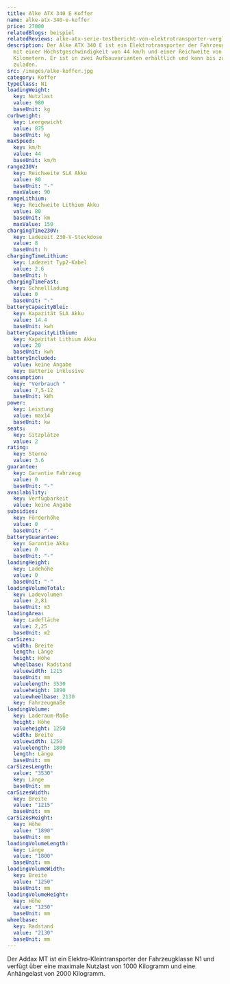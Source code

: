 ```yaml
---
title: Alke ATX 340 E Koffer
name: alke-atx-340-e-koffer
price: 27000
relatedBlogs: beispiel
relatedReviews: alke-atx-serie-testbericht-von-elektrotransporter-vergleich
description: Der Alke ATX 340 E ist ein Elektrotransporter der Fahrzeugklasse N1
  mit einer Höchstgeschwindigkeit von 44 km/h und einer Reichweite von 90-150
  Kilometern. Er ist in zwei Aufbauvarianten erhältlich und kann bis zu 327 kg
  zuladen.
src: /images/alke-koffer.jpg
category: Koffer
typeClass: N1
loadingWeight:
  key: Nutzlast
  value: 980
  baseUnit: kg
curbweight:
  key: Leergewicht
  value: 875
  baseUnit: kg
maxSpeed:
  key: km/h
  value: 44
  baseUnit: km/h
range230V:
  key: Reichweite SLA Akku
  value: 80
  baseUnit: "-"
  maxValue: 90
rangeLithium:
  key: Reichweite Lithium Akku
  value: 80
  baseUnit: km
  maxValue: 150
chargingTime230V:
  key: Ladezeit 230-V-Steckdose
  value: 8
  baseUnit: h
chargingTimeLithium:
  key: Ladezeit Typ2-Kabel
  value: 2.6
  baseUnit: h
chargingTimeFast:
  key: Schnellladung
  value: 0
  baseUnit: "-"
batteryCapacityBlei:
  key: Kapazität SLA Akku
  value: 14.4
  baseUnit: kwh
batteryCapacityLithium:
  key: Kapazität Lithium Akku
  value: 20
  baseUnit: kwh
batteryIncluded:
  value: keine Angabe
  key: Batterie inklusive
consumption:
  key: "Verbrauch "
  value: 7,5-12
  baseUnit: kWh
power:
  key: Leistung
  value: max14
  baseUnit: kw
seats:
  key: Sitzplätze
  value: 2
rating:
  key: Sterne
  value: 3.6
guarantee:
  key: Garantie Fahrzeug
  value: 0
  baseUnit: "-"
availability:
  key: Verfügbarkeit
  value: keine Angabe
subsidies:
  key: Förderhöhe
  value: 0
  baseUnit: "-"
batteryGuarantee:
  key: Garantie Akku
  value: 0
  baseUnit: "-"
loadingHeight:
  key: Ladehöhe
  value: 0
  baseUnit: "-"
loadingVolumeTotal:
  key: Ladevolumen
  value: 2,81
  baseUnit: m3
loadingArea:
  key: Ladefläche
  value: 2,25
  baseUnit: m2
carSizes:
  width: Breite
  length: Länge
  height: Höhe
  wheelbase: Radstand
  valuewidth: 1215
  baseUnit: mm
  valuelength: 3530
  valueheight: 1890
  valuewheelbase: 2130
  key: Fahrzeugmaße
loadingVolume:
  key: Laderaum-Maße
  height: Höhe
  valueheight: 1250
  width: Breite
  valuewidth: 1250
  valuelength: 1800
  length: Länge
  baseUnit: mm
carSizesLength:
  value: "3530"
  key: Länge
  baseUnit: mm
carSizesWidth:
  key: Breite
  value: "1215"
  baseUnit: mm
carSizesHeight:
  key: Höhe
  value: "1890"
  baseUnit: mm
loadingVolumeLength:
  key: Länge
  value: "1800"
  baseUnit: mm
loadingVolumeWidth:
  key: Breite
  value: "1250"
  baseUnit: mm
loadingVolumeHeight:
  key: Höhe
  value: "1250"
  baseUnit: mm
wheelbase:
  key: Radstand
  value: "2130"
  baseUnit: mm
---
```

Der Addax MT ist ein Elektro-Kleintransporter der Fahrzeugklasse N1 und verfügt über eine maximale Nutzlast von 1000 Kilogramm und eine Anhängelast von 2000 Kilogramm.